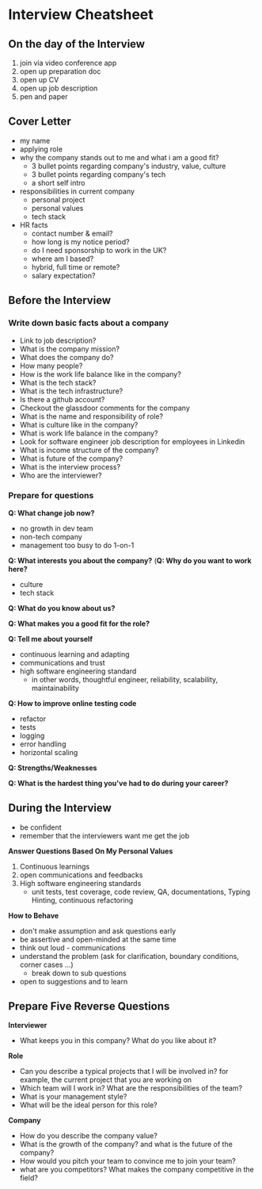 # Interview Cheatsheet

## On the day of the Interview

1. join via video conference app
1. open up preparation doc
1. open up CV
1. open up job description
1. pen and paper

## Cover Letter

- my name
- applying role
- why the company stands out to me and what i am a good fit?
    - 3 bullet points regarding company's industry, value, culture
    - 3 bullet points regarding company's tech
    - a short self intro
- responsibilities in current company
    - personal project
    - personal values
    - tech stack
- HR facts
    - contact number & email?
    - how long is my notice period?
    - do I need sponsorship to work in the UK?
    - where am I based?
    - hybrid, full time or remote?
    - salary expectation?

## Before the Interview

### Write down basic facts about a company

- Link to job description?
- What is the company mission?
- What does the company do?
- How many people?
- How is the work life balance like in the company?
- What is the tech stack?
- What is the tech infrastructure?
- Is there a github account?
- Checkout the glassdoor comments for the company
- What is the name and responsibility of role?
- What is culture like in the company?
- What is work life balance in the company?
- Look for software engineer job description for employees in Linkedin
- What is income structure of the company?
- What is future of the company?
- What is the interview process?
- Who are the interviewer?

### Prepare for questions

**Q: What change job now?**

- no growth in dev team
- non-tech company
- management too busy to do 1-on-1

**Q: What interests you about the company?** (**Q: Why do you want to work here?**

- culture
- tech stack

**Q: What do you know about us?**

**Q: What makes you a good fit for the role?**

**Q: Tell me about yourself**

- continuous learning and adapting
- communications and trust
- high software engineering standard
  - in other words, thoughtful engineer, reliability, scalability, maintainability

**Q: How to improve online testing code**

- refactor
- tests
- logging
- error handling
- horizontal scaling

**Q: Strengths/Weaknesses**

**Q: What is the hardest thing you've had to do during your career?**

## During the Interview

- be confident
- remember that the interviewers want me get the job

**Answer Questions Based On My Personal Values**

1. Continuous learnings
1. open communications and feedbacks
1. High software engineering standards
   - unit tests, test coverage, code review, QA, documentations, Typing Hinting, continuous refactoring

**How to Behave**

- don't make assumption and ask questions early
- be assertive and open-minded at the same time
- think out loud - communications
- understand the problem (ask for clarification, boundary conditions, corner cases ...)
  - break down to sub questions
- open to suggestions and to learn

## Prepare Five Reverse Questions

**Interviewer**

- What keeps you in this company? What do you like about it?

**Role**

- Can you describe a typical projects that I will be involved in? for example, the current project that you are working on
- Which team will I work in? What are the responsibilities of the team?
- What is your management style?
- What will be the ideal person for this role?

**Company**

- How do you describe the company value?
- What is the growth of the company? and what is the future of the company?
- How would you pitch your team to convince me to join your team?
- what are you competitors? What makes the company competitive in the field?
